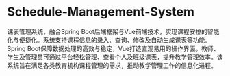 # Schedule-Management-System
课表管理系统，融合Spring Boot后端框架与Vue前端技术，实现课程安排的智能化与便捷化。系统支持课程信息的录入、查询、修改及自动生成课表等功能。Spring Boot保障数据处理的高效与稳定，Vue打造直观易用的操作界面。教师、学生及管理员可通过平台轻松管理、查看个人及班级课表，提升教学管理效率。该系统旨在满足各类教育机构课程管理的需求，推动教学管理工作的信息化进程。

